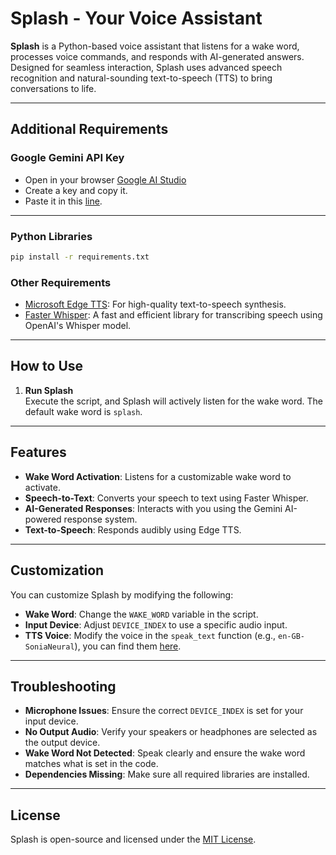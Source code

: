 # Splash - Your Voice Assistant

**Splash** is a Python-based voice assistant that listens for a wake word, processes voice commands, and responds with AI-generated answers. Designed for seamless interaction, Splash uses advanced speech recognition and natural-sounding text-to-speech (TTS) to bring conversations to life.

---

## Additional Requirements
### Google Gemini API Key

- Open in your browser [Google AI Studio](https://aistudio.google.com/app/apikey)
- Create a key and copy it.
- Paste it in this [line](https://github.com/AmineGm73/QuickSplash/blob/main/gemini.py#L2).

---

### Python Libraries

```bash
pip install -r requirements.txt
```

### Other Requirements

- [Microsoft Edge TTS](https://github.com/Microsoft/edge-tts): For high-quality text-to-speech synthesis.  
- [Faster Whisper](https://github.com/guillaumekln/faster-whisper): A fast and efficient library for transcribing speech using OpenAI's Whisper model.

---

## How to Use

1. **Run Splash**  
   Execute the script, and Splash will actively listen for the wake word. The default wake word is `splash`.

---

## Features

- **Wake Word Activation**: Listens for a customizable wake word to activate.  
- **Speech-to-Text**: Converts your speech to text using Faster Whisper.  
- **AI-Generated Responses**: Interacts with you using the Gemini AI-powered response system.  
- **Text-to-Speech**: Responds audibly using Edge TTS.

---

## Customization

You can customize Splash by modifying the following:

- **Wake Word**: Change the `WAKE_WORD` variable in the script.  
- **Input Device**: Adjust `DEVICE_INDEX` to use a specific audio input.  
- **TTS Voice**: Modify the voice in the `speak_text` function (e.g., `en-GB-SoniaNeural`), you can find them [here](https://gist.githubusercontent.com/BettyJJ/17cbaa1de96235a7f5773b8690a20462/raw/05f2ff16fdf9fcb5920635d64eb83c3fa91a2427/list%2520of%2520voices%2520available%2520in%2520Edge%2520TTS.txt).  

---

## Troubleshooting

- **Microphone Issues**: Ensure the correct `DEVICE_INDEX` is set for your input device.  
- **No Output Audio**: Verify your speakers or headphones are selected as the output device.  
- **Wake Word Not Detected**: Speak clearly and ensure the wake word matches what is set in the code.  
- **Dependencies Missing**: Make sure all required libraries are installed.

---

## License

Splash is open-source and licensed under the [MIT License](https://github.com/AmineGm73/QuickSplash/blob/main/LICENSE).
